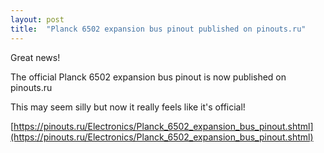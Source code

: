 ```yaml
---
layout: post
title:  "Planck 6502 expansion bus pinout published on pinouts.ru"
---
```


Great news!

The official Planck 6502 expansion bus pinout is now published on pinouts.ru

This may seem silly but now it really feels like it's official!

[https://pinouts.ru/Electronics/Planck_6502_expansion_bus_pinout.shtml](https://pinouts.ru/Electronics/Planck_6502_expansion_bus_pinout.shtml)

